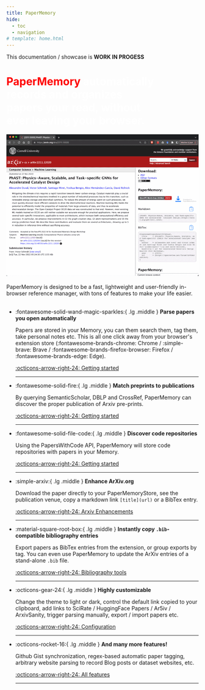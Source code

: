 ```yaml
---
title: PaperMemory
hide:
  - toc
  - navigation
# template: home.html
---
```


This documentation / showcase is **WORK IN PROGESS**

<div class="flex-container">
    <h1 style="color: white; max-width: 400px; padding-right: 1rem;">
        <strong style="color: red">PaperMemory</strong> automatically records and organizes papers your read, without ever leaving your browser.
    </h1>
    <img src="assets/home_slideshow.gif"/>
</div>

<br/>
PaperMemory is designed to be a fast, lightweight and user-friendly in-browser reference manager, with tons of features to make your life easier.
<br/>
<br/>


-   :fontawesome-solid-wand-magic-sparkles:{ .lg .middle } __Parse papers you open automatically__


    Papers are stored in your Memory, you can them search them, tag them, take personal notes etc. This is all one click away from your browser's extension store (:fontawesome-brands-chrome: Chrome / :simple-brave: Brave / :fontawesome-brands-firefox-browser: Firefox / :fontawesome-brands-edge: Edge).

    [:octicons-arrow-right-24: Getting started](getting-started.md)

    ---

-   :fontawesome-solid-fire:{ .lg .middle } __Match preprints to publications__


    By querying SemanticScholar, DBLP and CrossRef, PaperMemory can discover the proper publication of Arxiv pre-prints.

    [:octicons-arrow-right-24: Getting started](getting-started.md)

    ---

-   :fontawesome-solid-file-code:{ .lg .middle } __Discover code repositories__


    Using the PapersWithCode API, PaperMemory will store code repositories with papers in your Memory.

    [:octicons-arrow-right-24: Getting started](getting-started.md)

    ---

-   :simple-arxiv:{ .lg .middle } __Enhance ArXiv.org__


    Download the paper directly to your PaperMemoryStore, see the publication venue, copy a markdown link `[title](url)` or a BibTex entry.

    [:octicons-arrow-right-24: Arxiv Enhancements](features.md#arxiv-enhancements)

    ---

-   :material-square-root-box:{ .lg .middle } __Instantly copy `.bib`-compatible bibliography entries__


    Export papers as BibTex entries from the extension, or group exports by tag. You can even use PaperMemory to update the ArXiv entries of a stand-alone `.bib` file.

    [:octicons-arrow-right-24: Bibliography tools](features.md#bibliography-tools)

    ---

-   :octicons-gear-24:{ .lg .middle } __Highly customizable__


    Change the theme to light or dark, control the default link copied to your clipboard, add links to SciRate / HuggingFace Papers / Ar5iv / ArxivSanity, trigger parsing manually, export / import papers etc.

    [:octicons-arrow-right-24: Configuration](configuration.md)

    ---

-   :octicons-rocket-16:{ .lg .middle } __And many more features!__


    Github Gist synchronization, regex-based automatic paper tagging, arbitrary website parsing to record Blog posts or dataset websites, etc.

    [:octicons-arrow-right-24: All features](features.md)

    ---

<!--
<div class="flex-container" style="margin: auto; max-width: 80%">
    <div style="width: 100%; padding-right: 3rem;">
        <p>
        feature description feature description feature description feature description feature description feature description
        </p>
        <p>
        feature description feature description feature description
        </p>
    </div>
    <img src="https://dummyimage.com/300x400/"/>
</div>

<div class="flex-container" style="margin: auto; max-width: 80%">
    <img src="https://dummyimage.com/500x400/"/>
    <div style="width: 100%; padding-left: 3rem;">
        <p>
        feature description feature description feature description feature description feature description feature description
        </p>
        <p>
        feature description feature description feature description
        </p>
    </div>
</div> -->

